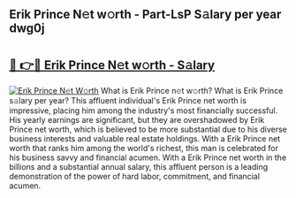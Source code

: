 ## Erik Prince N𝚎t w𝚘rth - Part-LsP S𝚊lary per year dwg0j

# <h2><a href="http://gc570lg.nevu.top/?p=Erik+Prince">🔗 👉🔴 Erik Prince N𝚎t w𝚘rth - S𝚊lary</a></h2>

[![Erik Prince N𝚎t W𝚘rth](https://i.imgur.com/Oavwk0R.jpeg)](http://gc570lg.nevu.top/?p=Erik+Prince)
What is Erik Prince n𝚎t w𝚘rth? What is Erik Prince s𝚊lary per year?
This affluent individual's Erik Prince net worth is impressive, placing him among the industry's most financially successful. His yearly earnings are significant, but they are overshadowed by Erik Prince net worth, which is believed to be more substantial due to his diverse business interests and valuable real estate holdings. With a Erik Prince net worth that ranks him among the world's richest, this man is celebrated for his business savvy and financial acumen. With a Erik Prince net worth in the billions and a substantial annual salary, this affluent person is a leading demonstration of the power of hard labor, commitment, and financial acumen.
